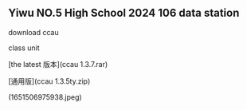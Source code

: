 ## Yiwu NO.5 High School 2024 106 data station

download ccau

class unit

[the latest 版本](ccau 1.3.7.rar)

[通用版](ccau 1.3.5ty.zip)



(1651506975938.jpeg)




